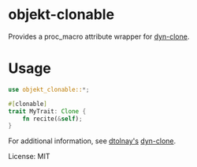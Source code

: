 # objekt-clonable

Provides a proc_macro attribute wrapper for [dyn-clone](https://docs.rs/dyn-clone/*/dyn_clone/).

# Usage

```rust
use objekt_clonable::*;

#[clonable]
trait MyTrait: Clone {
    fn recite(&self);
}
```

For additional information, see [dtolnay's](https://github.com/dtolnay) [dyn-clone](https://docs.rs/dyn-clone/*/dyn_clone/).

License: MIT
